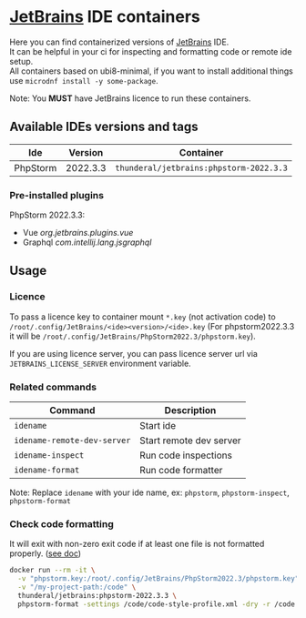 # [JetBrains](https://www.jetbrains.com/) IDE containers

Here you can find containerized versions of [JetBrains](https://www.jetbrains.com/) IDE.  
It can be helpful in your ci for inspecting and formatting code or remote ide setup.  
All containers based on ubi8-minimal, if you want to install additional things use `microdnf install -y some-package`.

Note: You **MUST** have JetBrains licence to run these containers.

## Available IDEs versions and tags

| Ide      | Version  | Container                               |
|----------|----------|-----------------------------------------|
| PhpStorm | 2022.3.3 | `thunderal/jetbrains:phpstorm-2022.3.3` |

### Pre-installed plugins

PhpStorm 2022.3.3:

* Vue *org.jetbrains.plugins.vue*
* Graphql *com.intellij.lang.jsgraphql*

## Usage

### Licence

To pass a licence key to container mount `*.key` (not activation code) to
`/root/.config/JetBrains/<ide><version>/<ide>.key`
(For phpstorm2022.3.3 it will be `/root/.config/JetBrains/PhpStorm2022.3/phpstorm.key`).

If you are using licence server, you can pass licence server url via `JETBRAINS_LICENSE_SERVER` environment variable.

### Related commands

| Command                     | Description             |
|-----------------------------|-------------------------|
| `idename`                   | Start ide               |
| `idename-remote-dev-server` | Start remote dev server |
| `idename-inspect`           | Run code inspections    |
| `idename-format`            | Run code formatter      |

Note: Replace `idename` with your ide name, ex: `phpstorm`, `phpstorm-inspect`, `phpstorm-format`

### Check code formatting

It will exit with non-zero exit code if at least one file is not formatted properly.
([see doc](https://www.jetbrains.com/help/idea/command-line-formatter.html))

```bash
docker run --rm -it \
  -v "phpstorm.key:/root/.config/JetBrains/PhpStorm2022.3/phpstorm.key" \
  -v "/my-project-path:/code" \
  thunderal/jetbrains:phpstorm-2022.3.3 \
  phpstorm-format -settings /code/code-style-profile.xml -dry -r /code
```
